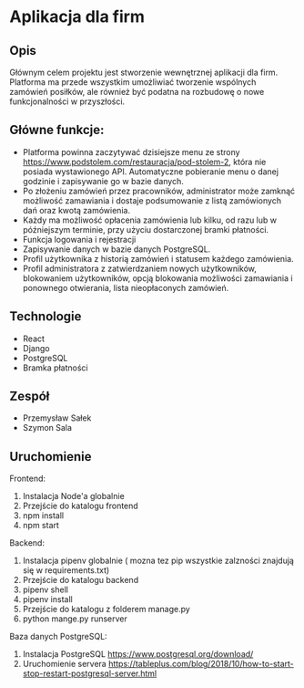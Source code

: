 # Aplikacja dla firm

## Opis

Głównym celem projektu jest stworzenie wewnętrznej aplikacji dla firm. Platforma ma przede wszystkim umożliwiać tworzenie wspólnych zamówień posiłków, ale również być podatna na rozbudowę o nowe funkcjonalności w przyszłości.

## Główne funkcje:
- Platforma powinna zaczytywać dzisiejsze menu ze strony https://www.podstolem.com/restauracja/pod-stolem-2, która nie posiada wystawionego API. Automatyczne pobieranie menu o danej godzinie i zapisywanie go w bazie danych.
- Po złożeniu zamówień przez pracowników, administrator może zamknąć możliwość zamawiania i dostaje podsumowanie z listą zamówionych dań oraz kwotą zamówienia.
- Każdy ma możliwość opłacenia zamówienia lub kilku, od razu lub w późniejszym terminie, przy użyciu dostarczonej bramki płatności.
- Funkcja logowania i rejestracji
- Zapisywanie danych w bazie danych PostgreSQL.
- Profil użytkownika z historią zamówień i statusem każdego zamówienia.
- Profil administratora z zatwierdzaniem nowych użytkowników, blokowaniem użytkowników, opcją blokowania możliwości zamawiania i ponownego otwierania, lista nieopłaconych zamówień.

## Technologie
- React
- Django
- PostgreSQL
- Bramka płatności

## Zespół
- Przemysław Sałek
- Szymon Sala

## Uruchomienie
Frontend:
1. Instalacja Node'a globalnie
2. Przejście do katalogu frontend
3. npm install
4. npm start


Backend:
1. Instalacja pipenv globalnie ( mozna tez pip wszystkie zalzności znajdują się w requirements.txt)
2. Przejście do katalogu backend
3. pipenv shell
4. pipenv install
5. Przejście do katalogu z folderem manage.py
6. python mange.py runserver


Baza danych PostgreSQL:
1. Instalacja PostgreSQL https://www.postgresql.org/download/
2. Uruchomienie servera https://tableplus.com/blog/2018/10/how-to-start-stop-restart-postgresql-server.html
